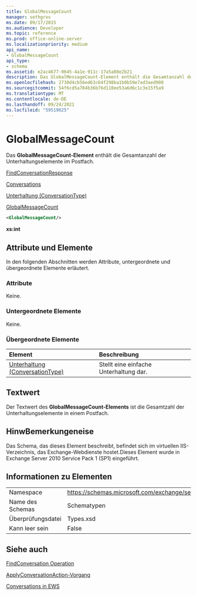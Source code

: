 ```yaml
---
title: GlobalMessageCount
manager: sethgros
ms.date: 09/17/2015
ms.audience: Developer
ms.topic: reference
ms.prod: office-online-server
ms.localizationpriority: medium
api_name:
- GlobalMessageCount
api_type:
- schema
ms.assetid: e2ac4677-9645-4a1e-911c-17a5a08e2b21
description: Das GlobalMessageCount-Element enthält die Gesamtanzahl der Unterhaltungselemente im Postfach.
ms.openlocfilehash: 2730d4cb56ed63c64f298ba1b0b59e7ad3aed908
ms.sourcegitcommit: 54f6cd5a704b36b76d110ee53a6d6c1c3e15f5a9
ms.translationtype: MT
ms.contentlocale: de-DE
ms.lasthandoff: 09/24/2021
ms.locfileid: "59519625"
---
```

# <a name="globalmessagecount"></a>GlobalMessageCount

Das **GlobalMessageCount-Element** enthält die Gesamtanzahl der Unterhaltungselemente im Postfach. 
  
[FindConversationResponse](findconversationresponse.md)
  
[Conversations](conversations-ex15websvcsotherref.md)
  
[Unterhaltung (ConversationType)](conversation-conversationtype.md)
  
[GlobalMessageCount](globalmessagecount.md)
  
```XML
<GlobalMessageCount/>
```

 **xs:int**
## <a name="attributes-and-elements"></a>Attribute und Elemente

In den folgenden Abschnitten werden Attribute, untergeordnete und übergeordnete Elemente erläutert.
  
### <a name="attributes"></a>Attribute

Keine.
  
### <a name="child-elements"></a>Untergeordnete Elemente

Keine.
  
### <a name="parent-elements"></a>Übergeordnete Elemente

|**Element**|**Beschreibung**|
|:-----|:-----|
|[Unterhaltung (ConversationType)](conversation-conversationtype.md) <br/> |Stellt eine einfache Unterhaltung dar.  <br/> |
   
## <a name="text-value"></a>Textwert

Der Textwert des **GlobalMessageCount-Elements** ist die Gesamtzahl der Unterhaltungselemente in einem Postfach. 
  
## <a name="remarks"></a>HinwBemerkungeneise

Das Schema, das dieses Element beschreibt, befindet sich im virtuellen IIS-Verzeichnis, das Exchange-Webdienste hostet.Dieses Element wurde in Exchange Server 2010 Service Pack 1 (SP1) eingeführt.
  
## <a name="element-information"></a>Informationen zu Elementen

|||
|:-----|:-----|
|Namespace  <br/> |https://schemas.microsoft.com/exchange/services/2006/types  <br/> |
|Name des Schemas  <br/> |Schematypen  <br/> |
|Überprüfungsdatei  <br/> |Types.xsd  <br/> |
|Kann leer sein  <br/> |False  <br/> |
   
## <a name="see-also"></a>Siehe auch



[FindConversation Operation](findconversation-operation.md)
  
[ApplyConversationAction-Vorgang](applyconversationaction-operation.md)


[Conversations in EWS](https://msdn.microsoft.com/library/91e64629-db6c-4c94-9dcb-d386232e8467%28Office.15%29.aspx)

